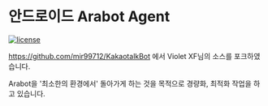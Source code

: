 # 안드로이드 Arabot Agent
[![license](https://img.shields.io/github/license/mashape/apistatus.svg)](https://github.com/computerpark/ara-rest-server/blob/master/LICENSE)

https://github.com/mir99712/KakaotalkBot 에서 Violet XF님의 소스를 포크하였습니다.

Arabot을 '최소한의 환경에서' 돌아가게 하는 것을 목적으로 경량화, 최적화 작업을 하고 있습니다.
